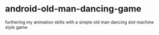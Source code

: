 # android-old-man-dancing-game
furthering my animation skills with a simple old man dancing slot machine style game
